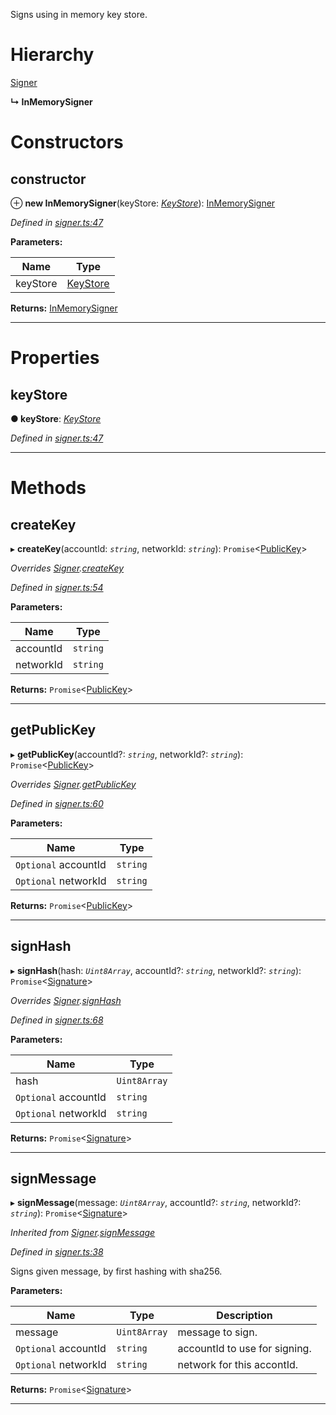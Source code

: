 

Signs using in memory key store.

# Hierarchy

 [Signer](_signer_.signer.md)

**↳ InMemorySigner**

# Constructors

<a id="constructor"></a>

##  constructor

⊕ **new InMemorySigner**(keyStore: *[KeyStore](_key_stores_keystore_.keystore.md)*): [InMemorySigner](_signer_.inmemorysigner.md)

*Defined in [signer.ts:47](https://github.com/nearprotocol/nearlib/blob/5251dca/src.ts/signer.ts#L47)*

**Parameters:**

| Name | Type |
| ------ | ------ |
| keyStore | [KeyStore](_key_stores_keystore_.keystore.md) |

**Returns:** [InMemorySigner](_signer_.inmemorysigner.md)

___

# Properties

<a id="keystore"></a>

##  keyStore

**● keyStore**: *[KeyStore](_key_stores_keystore_.keystore.md)*

*Defined in [signer.ts:47](https://github.com/nearprotocol/nearlib/blob/5251dca/src.ts/signer.ts#L47)*

___

# Methods

<a id="createkey"></a>

##  createKey

▸ **createKey**(accountId: *`string`*, networkId: *`string`*): `Promise`<[PublicKey](_utils_key_pair_.publickey.md)>

*Overrides [Signer](_signer_.signer.md).[createKey](_signer_.signer.md#createkey)*

*Defined in [signer.ts:54](https://github.com/nearprotocol/nearlib/blob/5251dca/src.ts/signer.ts#L54)*

**Parameters:**

| Name | Type |
| ------ | ------ |
| accountId | `string` |
| networkId | `string` |

**Returns:** `Promise`<[PublicKey](_utils_key_pair_.publickey.md)>

___
<a id="getpublickey"></a>

##  getPublicKey

▸ **getPublicKey**(accountId?: *`string`*, networkId?: *`string`*): `Promise`<[PublicKey](_utils_key_pair_.publickey.md)>

*Overrides [Signer](_signer_.signer.md).[getPublicKey](_signer_.signer.md#getpublickey)*

*Defined in [signer.ts:60](https://github.com/nearprotocol/nearlib/blob/5251dca/src.ts/signer.ts#L60)*

**Parameters:**

| Name | Type |
| ------ | ------ |
| `Optional` accountId | `string` |
| `Optional` networkId | `string` |

**Returns:** `Promise`<[PublicKey](_utils_key_pair_.publickey.md)>

___
<a id="signhash"></a>

##  signHash

▸ **signHash**(hash: *`Uint8Array`*, accountId?: *`string`*, networkId?: *`string`*): `Promise`<[Signature](../interfaces/_utils_key_pair_.signature.md)>

*Overrides [Signer](_signer_.signer.md).[signHash](_signer_.signer.md#signhash)*

*Defined in [signer.ts:68](https://github.com/nearprotocol/nearlib/blob/5251dca/src.ts/signer.ts#L68)*

**Parameters:**

| Name | Type |
| ------ | ------ |
| hash | `Uint8Array` |
| `Optional` accountId | `string` |
| `Optional` networkId | `string` |

**Returns:** `Promise`<[Signature](../interfaces/_utils_key_pair_.signature.md)>

___
<a id="signmessage"></a>

##  signMessage

▸ **signMessage**(message: *`Uint8Array`*, accountId?: *`string`*, networkId?: *`string`*): `Promise`<[Signature](../interfaces/_utils_key_pair_.signature.md)>

*Inherited from [Signer](_signer_.signer.md).[signMessage](_signer_.signer.md#signmessage)*

*Defined in [signer.ts:38](https://github.com/nearprotocol/nearlib/blob/5251dca/src.ts/signer.ts#L38)*

Signs given message, by first hashing with sha256.

**Parameters:**

| Name | Type | Description |
| ------ | ------ | ------ |
| message | `Uint8Array` |  message to sign. |
| `Optional` accountId | `string` |  accountId to use for signing. |
| `Optional` networkId | `string` |  network for this accontId. |

**Returns:** `Promise`<[Signature](../interfaces/_utils_key_pair_.signature.md)>

___

